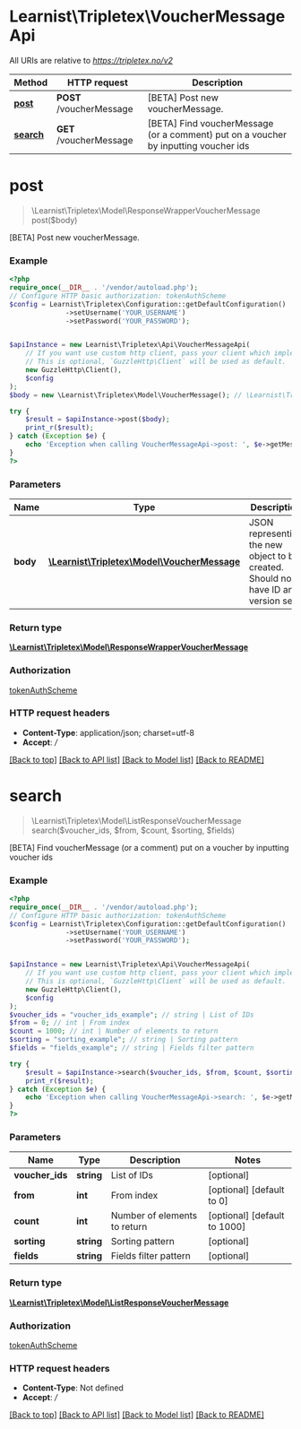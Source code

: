 # Learnist\Tripletex\VoucherMessageApi

All URIs are relative to *https://tripletex.no/v2*

Method | HTTP request | Description
------------- | ------------- | -------------
[**post**](VoucherMessageApi.md#post) | **POST** /voucherMessage | [BETA] Post new voucherMessage.
[**search**](VoucherMessageApi.md#search) | **GET** /voucherMessage | [BETA] Find voucherMessage (or a comment) put on a voucher by inputting voucher ids

# **post**
> \Learnist\Tripletex\Model\ResponseWrapperVoucherMessage post($body)

[BETA] Post new voucherMessage.

### Example
```php
<?php
require_once(__DIR__ . '/vendor/autoload.php');
// Configure HTTP basic authorization: tokenAuthScheme
$config = Learnist\Tripletex\Configuration::getDefaultConfiguration()
              ->setUsername('YOUR_USERNAME')
              ->setPassword('YOUR_PASSWORD');


$apiInstance = new Learnist\Tripletex\Api\VoucherMessageApi(
    // If you want use custom http client, pass your client which implements `GuzzleHttp\ClientInterface`.
    // This is optional, `GuzzleHttp\Client` will be used as default.
    new GuzzleHttp\Client(),
    $config
);
$body = new \Learnist\Tripletex\Model\VoucherMessage(); // \Learnist\Tripletex\Model\VoucherMessage | JSON representing the new object to be created. Should not have ID and version set.

try {
    $result = $apiInstance->post($body);
    print_r($result);
} catch (Exception $e) {
    echo 'Exception when calling VoucherMessageApi->post: ', $e->getMessage(), PHP_EOL;
}
?>
```

### Parameters

Name | Type | Description  | Notes
------------- | ------------- | ------------- | -------------
 **body** | [**\Learnist\Tripletex\Model\VoucherMessage**](../Model/VoucherMessage.md)| JSON representing the new object to be created. Should not have ID and version set. | [optional]

### Return type

[**\Learnist\Tripletex\Model\ResponseWrapperVoucherMessage**](../Model/ResponseWrapperVoucherMessage.md)

### Authorization

[tokenAuthScheme](../../README.md#tokenAuthScheme)

### HTTP request headers

 - **Content-Type**: application/json; charset=utf-8
 - **Accept**: */*

[[Back to top]](#) [[Back to API list]](../../README.md#documentation-for-api-endpoints) [[Back to Model list]](../../README.md#documentation-for-models) [[Back to README]](../../README.md)

# **search**
> \Learnist\Tripletex\Model\ListResponseVoucherMessage search($voucher_ids, $from, $count, $sorting, $fields)

[BETA] Find voucherMessage (or a comment) put on a voucher by inputting voucher ids

### Example
```php
<?php
require_once(__DIR__ . '/vendor/autoload.php');
// Configure HTTP basic authorization: tokenAuthScheme
$config = Learnist\Tripletex\Configuration::getDefaultConfiguration()
              ->setUsername('YOUR_USERNAME')
              ->setPassword('YOUR_PASSWORD');


$apiInstance = new Learnist\Tripletex\Api\VoucherMessageApi(
    // If you want use custom http client, pass your client which implements `GuzzleHttp\ClientInterface`.
    // This is optional, `GuzzleHttp\Client` will be used as default.
    new GuzzleHttp\Client(),
    $config
);
$voucher_ids = "voucher_ids_example"; // string | List of IDs
$from = 0; // int | From index
$count = 1000; // int | Number of elements to return
$sorting = "sorting_example"; // string | Sorting pattern
$fields = "fields_example"; // string | Fields filter pattern

try {
    $result = $apiInstance->search($voucher_ids, $from, $count, $sorting, $fields);
    print_r($result);
} catch (Exception $e) {
    echo 'Exception when calling VoucherMessageApi->search: ', $e->getMessage(), PHP_EOL;
}
?>
```

### Parameters

Name | Type | Description  | Notes
------------- | ------------- | ------------- | -------------
 **voucher_ids** | **string**| List of IDs | [optional]
 **from** | **int**| From index | [optional] [default to 0]
 **count** | **int**| Number of elements to return | [optional] [default to 1000]
 **sorting** | **string**| Sorting pattern | [optional]
 **fields** | **string**| Fields filter pattern | [optional]

### Return type

[**\Learnist\Tripletex\Model\ListResponseVoucherMessage**](../Model/ListResponseVoucherMessage.md)

### Authorization

[tokenAuthScheme](../../README.md#tokenAuthScheme)

### HTTP request headers

 - **Content-Type**: Not defined
 - **Accept**: */*

[[Back to top]](#) [[Back to API list]](../../README.md#documentation-for-api-endpoints) [[Back to Model list]](../../README.md#documentation-for-models) [[Back to README]](../../README.md)

